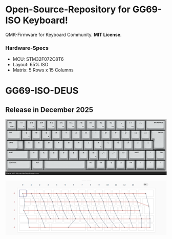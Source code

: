 
# Open-Source-Repository for GG69-ISO Keyboard!
QMK-Firmware for Keyboard Community.
**MIT License**.

### Hardware-Specs
* MCU: STM32F072C8T6
* Layout: 65% ISO
* Matrix: 5 Rows x 15 Columns

# GG69-ISO-DEUS
## Release in December 2025
![DEUS LAYOUT](images/gg69_deus_keymaping.png)

![GG69 ISO MATRIX](images/gg69_matrix.png)
